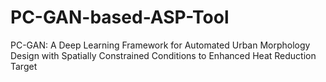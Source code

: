 # PC-GAN-based-ASP-Tool
PC-GAN: A Deep Learning Framework for Automated Urban Morphology Design with Spatially Constrained Conditions to Enhanced Heat Reduction Target
